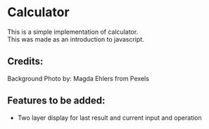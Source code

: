 # Calculator

This is a simple implementation of calculator.\
This was made as an introduction to javascript.

## Credits: 

Background Photo by: Magda Ehlers from Pexels


## Features to be added:

- Two layer display for last result and current input and operation

